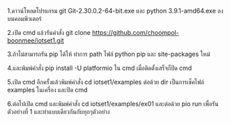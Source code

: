 1.ดาวน์โหลดโปรแกรม git Git-2.30.0.2-64-bit.exe และ python 3.9.1-amd64.exe ลงบนคอมพิวเตอร์ 

2.เปิด cmd แล้วรันคำสั่ง git clone https://github.com/choompol-boonmee/iotset1.git

3.ถ้าไม่สามารถรัน pip ได้ให้ ทำการ path ไฟล์ python pip และ site-packages ใหม่

4.และพิมพ์คำสั่ง pip install -U platformio ใน cmd เมื่อติดตั้งเสร็จก็ปิด cmd

5.เปิด cmd อีกครั้งแล้วพิมพ์คำสั่ง cd iotset1/examples ต่อด้วย dir เป็นการเช็คไฟล์ examples ในเครื่อง และปิด cmd

6.ต่อไปเปิด cmd และพิมพ์คำสั่ง cd iotset1/examples/ex01 และต่อด้วย pio run เพื่อรันตัวอย่างที่ 1 และทำแบบเดียวกันกับทุกๆตัวอย่าง
 








